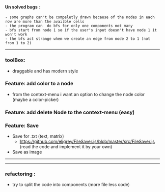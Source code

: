 #### Un solved bugs :
    - some graphs can't be compeletly drawn because of the nodes in each row are more than the availble cells
    - the program can  do bfs for only one components not many
    - bfs start from node 1 so if the user's input doesn't have node 1 it won't work 
    - the bfs act strange when we create an edge from node 2 to 1 (not from 1 to 2)
-----

### toolBox:
- draggable and has modern style

### Feature: add color to a node
- from the context-menu i want an option to change the node color (maybe a color-picker)

### Feature: add delete Node to the context-menu (easy)

### Feature: Save
- Save for .txt (text, matrix)
    - https://github.com/eligrey/FileSaver.js/blob/master/src/FileSaver.js (read the code and implement it by your own)
- Save as image 
---

----
### refactoring :
- try to split the code into components (more file less code)
